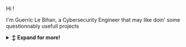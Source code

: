Hi !

I'm Guerric Le Bihan, a Cybersecurity Engineer that may like doin' some questionnably usefull projects<br>

<details>
   <summary><b>↕️ Expand for more!</b></summary><br><br>

<details>
   <summary><b>💻 Code Projects</b></summary>

### Maintained
| Name                                            | Starting date | Version |
| ----------------------------------------------- | ------------- | ------- |
| [PenEnv](https://github.com/lLouu/penenv)       | 28 Jul. 2023  | V0.3.0  |
| [Portfolio](https://github.com/lLouu/portfolio) | 20 Aug. 2024  | V1.6    |

### Working on
| Name                                            | Starting date | Deadline     | State          |
| ----------------------------------------------- | ------------- | ------------ | -------------- |
| BinEq                                           | 27 June 2022  | None         | WIP (private)  |

### Archived
| Name                                                                            | Starting date | Version |
| ------------------------------------------------------------------------------- | ------------- | ------- |
| [Cypherstock](https://github.com/lLouu/mastercamp-cypherstock-server)           | 2  Juin 2022  | V1.3.1  |
| [Custom Compression system](https://github.com/lLouu/Custom-Compression-System) | 6  Nov. 2020  | V0.2.0  |

### Backuped
- [Wappalyzer](https://github.com/lLouu/wappalyzer)
- [Binary Bank](https://github.com/lLouu/binary-bank)

</details>
<details>
   <summary><b>👤 Links here and there</b></summary>
 
[Portfolio](https://www.guerriclebihan.com)  |  [Linkdin](https://www.linkedin.com/in/guerric-le-bihan)  |  [HackTheBox](https://app.hackthebox.com/profile/1426168)  |  [Codingame](https://www.codingame.com/profile/98c9da903a5b276d4cbc503fbe5680da6636135)<br>
Contact me : contact@guerriclebihan.com
</details>
<details>
   <summary><b>🪛 Stuff I use</b></summary>
<br>

| Languages   | OS      | Frameworks | Others          |
| ----------- | ------- | ---------- | --------------- |
| Python      | Windows | NodeJS     | Visual Studio   |
| Shell       | Debian  | Django     | VS Code         |
| Powershell  | Alpine  | VueJS      | VirtualBox      |
| C / C++     | Parrot  | .NET       | Docker          |
| C#          |         |            | Kubernetes      |
| Web / WAMP  |         |            | Visual paradigm |
| Batch       |         |            | Figma           |
| lua         |         |            | Notion          |
| Solidity    |         |            |                 |
</details>
</details>
